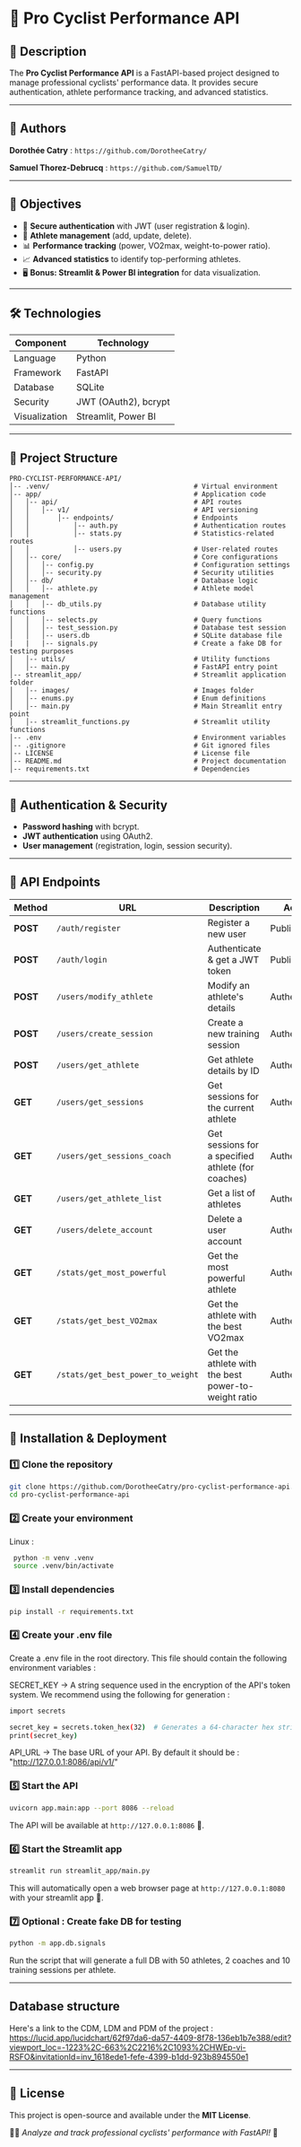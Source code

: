 
# 🚴 Pro Cyclist Performance API  

## 📌 Description  
The **Pro Cyclist Performance API** is a FastAPI-based project designed to manage professional cyclists' performance data. It provides secure authentication, athlete performance tracking, and advanced statistics.  

---

## 👥 Authors 
**Dorothée Catry** : `https://github.com/DorotheeCatry/` 

**Samuel Thorez-Debrucq** : `https://github.com/SamuelTD/`


---

## 🎯 Objectives  
- 🔐 **Secure authentication** with JWT (user registration & login).  
- 🚴 **Athlete management** (add, update, delete).  
- 📊 **Performance tracking** (power, VO2max, weight-to-power ratio).  
- 📈 **Advanced statistics** to identify top-performing athletes.  
- 🖥 **Bonus: Streamlit & Power BI integration** for data visualization.  

---

## 🛠 Technologies  
| **Component** | **Technology** |
|--------------|---------------|
| Language | Python |
| Framework | FastAPI |
| Database | SQLite |
| Security | JWT (OAuth2), bcrypt |
| Visualization | Streamlit, Power BI |

---

## 📂 Project Structure  

```
PRO-CYCLIST-PERFORMANCE-API/
│-- .venv/                                    # Virtual environment
│-- app/                                      # Application code
│   │-- api/                                  # API routes
│   │   │-- v1/                               # API versioning
│   │       │-- endpoints/                    # Endpoints
│   │           │-- auth.py                   # Authentication routes
│   │           │-- stats.py                  # Statistics-related routes
│   │           │-- users.py                  # User-related routes
│   │-- core/                                 # Core configurations
│   │   │-- config.py                         # Configuration settings
│   │   │-- security.py                       # Security utilities
│   │-- db/                                   # Database logic
│   │   │-- athlete.py                        # Athlete model management
│   │   │-- db_utils.py                       # Database utility functions
│   │   │-- selects.py                        # Query functions
│   │   │-- test_session.py                   # Database test session
│   │   │-- users.db                          # SQLite database file
|   |   |-- signals.py                        # Create a fake DB for testing purposes
│   │-- utils/                                # Utility functions
│   │-- main.py                               # FastAPI entry point
│-- streamlit_app/                            # Streamlit application folder
│   │-- images/                               # Images folder
│   │-- enums.py                              # Enum definitions
│   │-- main.py                               # Main Streamlit entry point
│   │-- streamlit_functions.py                # Streamlit utility functions
│-- .env                                      # Environment variables
│-- .gitignore                                # Git ignored files
│-- LICENSE                                   # License file
│-- README.md                                 # Project documentation
│-- requirements.txt                          # Dependencies

```

---

## 🔑 Authentication & Security  
- **Password hashing** with bcrypt.  
- **JWT authentication** using OAuth2.  
- **User management** (registration, login, session security).  

---

## 📌 API Endpoints  
| Method   | URL                                | Description                                                            | Access        |
|----------|------------------------------------|------------------------------------------------------------------------|---------------|
| **POST** | `/auth/register`                   | Register a new user                                                    | Public        |
| **POST** | `/auth/login`                      | Authenticate & get a JWT token                                         | Public        |
| **POST** | `/users/modify_athlete`            | Modify an athlete's details                                            | Authenticated |
| **POST** | `/users/create_session`            | Create a new training session                                          | Authenticated |
| **POST** | `/users/get_athlete`               | Get athlete details by ID                                              | Authenticated |
| **GET**  | `/users/get_sessions`              | Get sessions for the current athlete                                   | Authenticated |
| **GET**  | `/users/get_sessions_coach`        | Get sessions for a specified athlete (for coaches)                     | Authenticated |
| **GET**  | `/users/get_athlete_list`          | Get a list of athletes                                                 | Authenticated |
| **GET**  | `/users/delete_account`            | Delete a user account                                                  | Authenticated |
| **GET**  | `/stats/get_most_powerful`         | Get the most powerful athlete                                          | Authenticated |
| **GET**  | `/stats/get_best_VO2max`           | Get the athlete with the best VO2max                                   | Authenticated |
| **GET**  | `/stats/get_best_power_to_weight`  | Get the athlete with the best power-to-weight ratio                    | Authenticated |


---

## 🚀 Installation & Deployment  

### 1️⃣ Clone the repository  
```bash
git clone https://github.com/DorotheeCatry/pro-cyclist-performance-api.git
cd pro-cyclist-performance-api
```

### 2️⃣ Create your environment  

Linux : 
```bash
 python -m venv .venv  
 source .venv/bin/activate
```

### 3️⃣ Install dependencies  
```bash
pip install -r requirements.txt
```

### 4️⃣ Create your .env file 

Create a .env file in the root directory. This file should contain the following environment variables : 

SECRET_KEY -> A string sequence used in the encryption of the API's token system. We recommend using the following for generation : 
```bash
import secrets

secret_key = secrets.token_hex(32)  # Generates a 64-character hex string (32 bytes)
print(secret_key)
```

API_URL -> The base URL of your API. By default it should be : ̀"http://127.0.0.1:8086/api/v1/"

### 5️⃣ Start the API  
```bash
uvicorn app.main:app --port 8086 --reload
```
The API will be available at `http://127.0.0.1:8086` 🚀.

### 6️⃣ Start the Streamlit app 
```bash
streamlit run streamlit_app/main.py 
```
This will automatically open a web browser page at `http://127.0.0.1:8080` with your streamlit app 🚀.

### 7️⃣ Optional : Create fake DB for testing
```bash
python -m app.db.signals
```
Run the script that will generate a full DB with 50 athletes, 2 coaches and 10 training sessions per athlete.

---

## Database structure 

Here's a link to the CDM, LDM and PDM of the project : 
https://lucid.app/lucidchart/62f97da6-da57-4409-8f78-136eb1b7e388/edit?viewport_loc=-1223%2C-663%2C2216%2C1093%2CHWEp-vi-RSFO&invitationId=inv_1618ede1-fefe-4399-b1dd-923b894550e1

---

## 📜 License  
This project is open-source and available under the **MIT License**.  

🚴‍♂️ _Analyze and track professional cyclists' performance with FastAPI!_ 🚀
